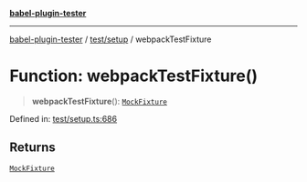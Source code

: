 [**babel-plugin-tester**](../../../README.md)

***

[babel-plugin-tester](../../../README.md) / [test/setup](../README.md) / webpackTestFixture

# Function: webpackTestFixture()

> **webpackTestFixture**(): [`MockFixture`](../interfaces/MockFixture.md)

Defined in: [test/setup.ts:686](https://github.com/Xunnamius/babel-plugin-tester/blob/91349cafb3cefac8248e86580feec53bd082321e/test/setup.ts#L686)

## Returns

[`MockFixture`](../interfaces/MockFixture.md)
